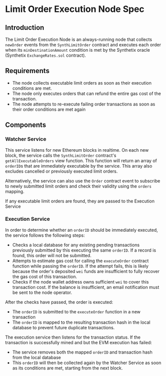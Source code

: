 # Limit Order Execution Node Spec

## Introduction

The Limit Order Execution Node is an always-running node that collects `newOrder` events from the `SynthLimitOrder` contract and executes each order when its `minDestinationAmount` condition is met by the Synthetix oracle (Synthetix `ExchangeRates.sol` contract).

## Requirements
* The node collects executable limit orders as soon as their execution conditions are met.
* The node only executes orders that can refund the entire gas cost of the transaction.
* The node attempts to re-execute failing order transactions as soon as their order conditions are met again

## Components

### Watcher Service

This service listens for new Ethereum blocks in realtime. On each new block, the service calls the `SynthLimitOrder` contract's `getAllExecutableOrders` view function. This function will return an array of `orderID`s that are immediately executable by the service. This array also excludes cancelled or previously executed limit orders.

Alternatively, the service can also use the `Order` contract event to subscribe to newly submitted limit orders and check their validity using the `orders` mapping.

If any executable limit orders are found, they are passed to the Execution Service

### Execution Service

In order to determine whether an `orderID` should be immediately executed, the service follows the following steps:
- Checks a local database for any existing pending transactions previously submitted by this executing the same `orderID`. If a record is found, this order will not be submitted.
- Attempts to estimate gas cost for calling the `executeOrder` contract function while passing the `orderID`. If the attempt fails, this is likely because the order's deposited `wei` funds are insufficient to fully recover the gas cost of this transaction.
- Checks if the node wallet address owns sufficient `wei` to cover this transaction cost. If the balance is insufficient, an email notification must be sent to the node operator.

After the checks have passed, the order is executed:
- The `orderID` is submitted to the `executeOrder` function in a new transaction
- The `orderID` is mapped to the resulting transaction hash in the local database to prevent future duplicate transactions.

The execution service then listens for the transaction status.
If the transaction is successfully mined and but the EVM execution has failed:
- The service removes both the mapped `orderID` and transaction hash from the local database
- This `orderID` will then be collected again by the Watcher Service as soon as its conditions are met, starting from the next block.